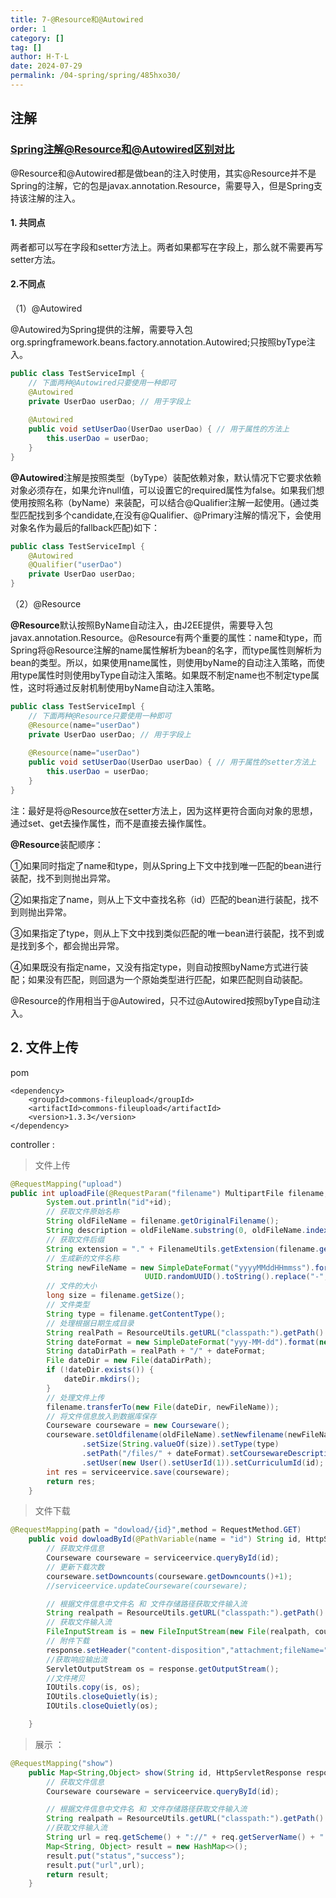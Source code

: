```yaml
---
title: 7-@Resource和@Autowired
order: 1
category: []
tag: []
author: H·T·L
date: 2024-07-29
permalink: /04-spring/spring/485hxo30/
---
```

## 注解

### [Spring注解@Resource和@Autowired区别对比](https://www.cnblogs.com/think-in-java/p/5474740.html)

@Resource和@Autowired都是做bean的注入时使用，其实@Resource并不是Spring的注解，它的包是javax.annotation.Resource，需要导入，但是Spring支持该注解的注入。

#### 1. 共同点

两者都可以写在字段和setter方法上。两者如果都写在字段上，那么就不需要再写setter方法。

#### 2.不同点

（1）@Autowired

@Autowired为Spring提供的注解，需要导入包org.springframework.beans.factory.annotation.Autowired;只按照byType注入。

```java
public class TestServiceImpl {
    // 下面两种@Autowired只要使用一种即可
    @Autowired
    private UserDao userDao; // 用于字段上
    
    @Autowired
    public void setUserDao(UserDao userDao) { // 用于属性的方法上
        this.userDao = userDao;
    }
}
```

**@Autowired**注解是按照类型（byType）装配依赖对象，默认情况下它要求依赖对象必须存在，如果允许null值，可以设置它的required属性为false。如果我们想使用按照名称（byName）来装配，可以结合@Qualifier注解一起使用。(通过类型匹配找到多个candidate,在没有@Qualifier、@Primary注解的情况下，会使用对象名作为最后的fallback匹配)如下：

```java
public class TestServiceImpl {
    @Autowired
    @Qualifier("userDao")
    private UserDao userDao;
}
```

（2）@Resource

**@Resource**默认按照ByName自动注入，由J2EE提供，需要导入包javax.annotation.Resource。@Resource有两个重要的属性：name和type，而Spring将@Resource注解的name属性解析为bean的名字，而type属性则解析为bean的类型。所以，如果使用name属性，则使用byName的自动注入策略，而使用type属性时则使用byType自动注入策略。如果既不制定name也不制定type属性，这时将通过反射机制使用byName自动注入策略。

```java
public class TestServiceImpl {
    // 下面两种@Resource只要使用一种即可
    @Resource(name="userDao")
    private UserDao userDao; // 用于字段上
    
    @Resource(name="userDao")
    public void setUserDao(UserDao userDao) { // 用于属性的setter方法上
        this.userDao = userDao;
    }
}
```

注：最好是将@Resource放在setter方法上，因为这样更符合面向对象的思想，通过set、get去操作属性，而不是直接去操作属性。

**@Resource**装配顺序：

①如果同时指定了name和type，则从Spring上下文中找到唯一匹配的bean进行装配，找不到则抛出异常。

②如果指定了name，则从上下文中查找名称（id）匹配的bean进行装配，找不到则抛出异常。

③如果指定了type，则从上下文中找到类似匹配的唯一bean进行装配，找不到或是找到多个，都会抛出异常。

④如果既没有指定name，又没有指定type，则自动按照byName方式进行装配；如果没有匹配，则回退为一个原始类型进行匹配，如果匹配则自动装配。

@Resource的作用相当于@Autowired，只不过@Autowired按照byType自动注入。



## 2. 文件上传

pom

```xml-dtd
<dependency>
    <groupId>commons-fileupload</groupId>
    <artifactId>commons-fileupload</artifactId>
    <version>1.3.3</version>
</dependency>
```

controller :

> 文件上传

```java
@RequestMapping("upload")
public int uploadFile(@RequestParam("filename") MultipartFile filename, @RequestParam(value = "test", required = false) int id) throws IOException {
        System.out.println("id"+id);
        // 获取文件原始名称
        String oldFileName = filename.getOriginalFilename();
        String description = oldFileName.substring(0, oldFileName.indexOf('.'));
        // 获取文件后缀
        String extension = "." + FilenameUtils.getExtension(filename.getOriginalFilename());
        // 生成新的文件名称
        String newFileName = new SimpleDateFormat("yyyyMMddHHmmss").format(new Date()) +  
                              UUID.randomUUID().toString().replace("-", "").substring(6) + extension;
        // 文件的大小
        long size = filename.getSize();
        // 文件类型
        String type = filename.getContentType();
        // 处理根据日期生成目录
        String realPath = ResourceUtils.getURL("classpath:").getPath() + "/static/files";
        String dateFormat = new SimpleDateFormat("yyy-MM-dd").format(new Date());
        String dataDirPath = realPath + "/" + dateFormat;
        File dateDir = new File(dataDirPath);
        if (!dateDir.exists()) {
            dateDir.mkdirs();
        }
        // 处理文件上传
        filename.transferTo(new File(dateDir, newFileName));
        // 将文件信息放入到数据库保存
        Courseware courseware = new Courseware();
        courseware.setOldfilename(oldFileName).setNewfilename(newFileName).setExt(extension)
                .setSize(String.valueOf(size)).setType(type)
                .setPath("/files/" + dateFormat).setCoursewareDescription(description)
                .setUser(new User().setUserId(1)).setCurriculumId(id);
        int res = serviceervice.save(courseware);
        return res;
    }
```

> 文件下载

```java
@RequestMapping(path = "dowload/{id}",method = RequestMethod.GET)
    public void dowloadById(@PathVariable(name = "id") String id, HttpServletResponse response) throws IOException {
        // 获取文件信息
        Courseware courseware = serviceervice.queryById(id);
        // 更新下载次数
        courseware.setDowncounts(courseware.getDowncounts()+1);
        //serviceervice.updateCourseware(courseware);

        // 根据文件信息中文件名 和 文件存储路径获取文件输入流
        String realpath = ResourceUtils.getURL("classpath:").getPath() + "/static" + courseware.getPath();
        // 获取文件输入流
        FileInputStream is = new FileInputStream(new File(realpath, courseware.getNewfilename()));
        // 附件下载
        response.setHeader("content-disposition","attachment;fileName="+ URLEncoder.encode(courseware.getOldfilename(), "UTF-8"));
        //获取响应输出流
        ServletOutputStream os = response.getOutputStream();
        //文件拷贝
        IOUtils.copy(is, os);
        IOUtils.closeQuietly(is);
        IOUtils.closeQuietly(os);

    }
```

> 展示 ：

```java
@RequestMapping("show")
    public Map<String,Object> show(String id, HttpServletResponse response, HttpServletRequest req) throws IOException {
        // 获取文件信息
        Courseware courseware = serviceervice.queryById(id);

        // 根据文件信息中文件名 和 文件存储路径获取文件输入流
        String realpath = ResourceUtils.getURL("classpath:").getPath() + "/static" + courseware.getPath();
        //获取文件输入流
        String url = req.getScheme() + "://" + req.getServerName() + ":" + req.getServerPort() +courseware.getPath()+"/"+ courseware.getNewfilename();
        Map<String, Object> result = new HashMap<>();
        result.put("status","success");
        result.put("url",url);
        return result;
    }
```





